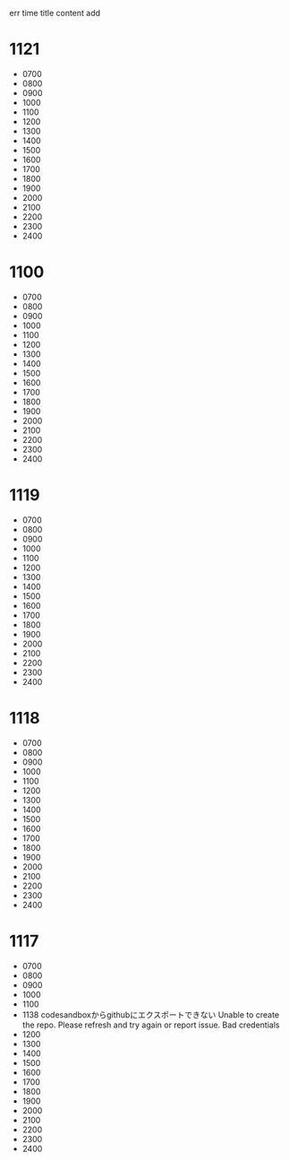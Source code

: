 err time title content add

# 1121 
- 0700
- 0800
- 0900
- 1000
- 1100
- 1200
- 1300
- 1400
- 1500
- 1600
- 1700
- 1800
- 1900
- 2000
- 2100
- 2200
- 2300
- 2400


# 1100 
- 0700
- 0800
- 0900
- 1000
- 1100
- 1200
- 1300
- 1400
- 1500
- 1600
- 1700
- 1800
- 1900
- 2000
- 2100
- 2200
- 2300
- 2400

# 1119 
- 0700
- 0800
- 0900
- 1000
- 1100
- 1200
- 1300
- 1400
- 1500
- 1600
- 1700
- 1800
- 1900
- 2000
- 2100
- 2200
- 2300
- 2400
# 1118
- 0700
- 0800
- 0900
- 1000
- 1100
- 1200
- 1300
- 1400
- 1500
- 1600
- 1700
- 1800
- 1900
- 2000
- 2100
- 2200
- 2300
- 2400
# 1117
- 0700
- 0800
- 0900
- 1000
- 1100
- 1138 codesandboxからgithubにエクスポートできない
Unable to create the repo. Please refresh and try again or report issue.
Bad credentials
- 1200
- 1300
- 1400
- 1500
- 1600
- 1700
- 1800
- 1900
- 2000
- 2100
- 2200
- 2300
- 2400

